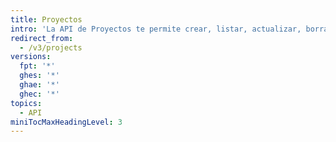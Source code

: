 ```yaml
---
title: Proyectos
intro: 'La API de Proyectos te permite crear, listar, actualizar, borrar y personalizar los proyectos en un repositorio.'
redirect_from:
  - /v3/projects
versions:
  fpt: '*'
  ghes: '*'
  ghae: '*'
  ghec: '*'
topics:
  - API
miniTocMaxHeadingLevel: 3
---
```


<!--
  Operations are automatically generated. Markdown for this page is located in data/reusables/rest-reference/projects
-->
